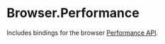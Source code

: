 # Browser.Performance

Includes bindings for the browser [Performance API](https://developer.mozilla.org/en-US/docs/Web/API/Performance).